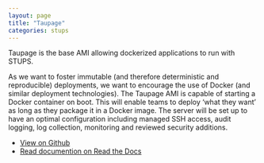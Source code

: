 ```yaml
---
layout: page
title: "Taupage"
categories: stups
---
```


Taupage is the base AMI allowing dockerized applications to run with STUPS.

As we want to foster immutable (and therefore deterministic and reproducible) deployments, we want to encourage the use of Docker (and similar deployment technologies). The Taupage AMI is capable of starting a Docker container on boot. This will enable teams to deploy ‘what they want’ as long as they package it in a Docker image. The server will be set up to have an optimal configuration including managed SSH access, audit logging, log collection, monitoring and reviewed security additions.

* [View on Github](https://github.com/zalando-stups/taupage)
* [Read documention on Read the Docs](http://docs.stups.io/en/latest/components/taupage.html)
